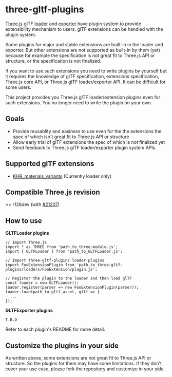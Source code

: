 # three-gltf-plugins

[Three.js](https://threejs.org) glTF [loader](https://threejs.org/docs/#examples/en/loaders/GLTFLoader) and [exporter](https://threejs.org/docs/#examples/en/exporters/GLTFExporter) have plugin system to provide extensibility mechanism to users. glTF extensions can be handled with the plugin system.

Some plugins for major and stable extensions are built-in in the loader and exporter. But other extensions are not supported as built-in by them (yet) because for example the specification is not great fit to Three.js API or structure, or the specification is not finalized.

If you want to use such extensions you need to write plugins by yourself but it requires the knowledge of glTF specification, extensions specification, Three.js core API, or Three.js glTF loader/exporter API. It can be difficult for some users.

This project provides you Three.js glTF loader/extension plugins even for such extensions. You no longer need to write the plugin on your own.

## Goals

* Provide reusablity and easiness to use even for the the extensions the spec of which isn't great fit to Three.js API or structure
* Allow early trial of glTF extensions the spec of which is not finalized yet
* Send feedback to Three.js glTF loader/exporter plugin system APIs

## Supported glTF extensions

* [KHR_materials_variants](https://github.com/KhronosGroup/glTF/tree/master/extensions/2.0/Khronos/KHR_materials_variants) (Currently loader only)

## Compatible Three.js revision

&gt;= r126dev (with [#21207](https://github.com/mrdoob/three.js/pull/21207))

## How to use

**GLTFLoader plugins**

```
// Import Three.js
import * as THREE from 'path_to_three.module.js';
import { GLTFLoader } from 'path_to_GLTFLoader.js';

// Import three-gltf-plugins loader plugins
import FooExtensionPlugin from 'path_to_three-gltf-plugins/loaders/FooExtension/plugin.js';

// Register the plugin to the loader and then load glTF
const loader = new GLTFLoader();
loader.register(parser => new FooExtensionPlugin(parser));
loader.load(path_to_gltf_asset, gltf => {
  ...
});
```


**GLTFExporter plugins**

```
T.B.D
```

Refer to each plugin's README for more detail.

## Customize the plugins in your side

As written above, some extensions are not great fit to Three.js API or structure. So the plugins for them may have some limitations. If they don't cover your use case, please fork the repository and customize in your side.

